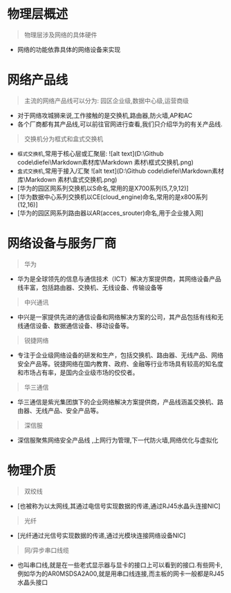 # 物理层概述
> 物理层涉及网络的具体硬件
- 网络的功能依靠具体的网络设备来实现
# 网络产品线
> 主流的网络产品线可以分为: 园区企业级,数据中心级,运营商级
- 对于网络攻城狮来说,工作接触的是交换机,路由器,防火墙,AP和AC
- 各个厂商都有其产品线,可以前往官网进行查看,我们只介绍华为的有关产品线.
> 交换机分为框式和盒式交换机
- `框式交换机`,常用于核心层或汇聚层:
![alt text](D:\Github code\diefei\Markdown素材库\Markdown 素材\框式交换机.png)
- `盒式交换机`,常用于接入/汇聚
![alt text](D:\Github code\diefei\Markdown素材库\Markdown 素材\盒式交换机.png)
- [华为的园区网系列交换机以S命名,常用的是X700系列(5,7,9,12)]
- [华为数据中心系列交换机以CE(cloud_engine)命名,常用的是x800系列(12,16)]
- [华为的园区网系列路由器以AR(acces_srouter)命名,用于企业接入网]
# 网络设备与服务厂商
> 华为
- 华为是全球领先的信息与通信技术（ICT）解决方案提供商，其网络设备产品线丰富，包括路由器、交换机、无线设备、传输设备等
> 中兴通讯
- 中兴是一家提供先进的通信设备和网络解决方案的公司，其产品包括有线和无线通信设备、数据通信设备、移动设备等。
> 锐捷网络
- 专注于企业级网络设备的研发和生产，包括交换机、路由器、无线产品、网络安全产品等。锐捷网络在国内教育、政府、金融等行业市场具有较高的知名度和市场占有率，是国内企业级市场的佼佼者。
> 华三通信
- 华三通信是紫光集团旗下的企业网络解决方案提供商，产品线涵盖交换机、路由器、无线产品、安全产品等。
> 深信服
- 深信服聚焦网络安全产品线 ,上网行为管理,下一代防火墙,网络优化与虚拟化

# 物理介质
> 双绞线
- [也被称为以太网线,其通过电信号实现数据的传递,通过RJ45水晶头连接NIC]
> 光纤
- [光纤通过光信号实现数据的传递,通过光模块连接网络设备NIC]
> 同/异步串口线缆
- 也叫串口线,就是在一些老式显示器与显卡的接口上可以看到的接口.有些网卡,例如华为的AR0MSDSA2A00,就是用串口线连接,而主板的网卡一般都是RJ45水晶头接口